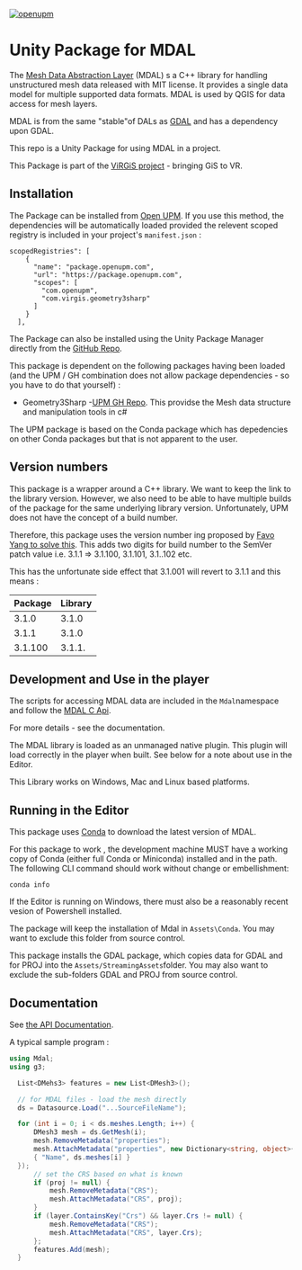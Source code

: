 [![openupm](https://img.shields.io/npm/v/com.virgis.mdal?label=openupm&registry_uri=https://package.openupm.com)](https://openupm.com/packages/com.virgis.mdal/)

# Unity Package for MDAL

The [Mesh Data Abstraction Layer](https://www.mdal.xyz/) (MDAL) s a C++ library for handling unstructured mesh data released with MIT license. It provides a single data model for multiple supported data formats. MDAL is used by QGIS for data access for mesh layers. 

MDAL is from the same "stable"of DALs as [GDAL](https://gdal.org/) and has a dependency upon GDAL.

This repo is a Unity Package for using MDAL in a project.

This Package is part of the [ViRGiS project](https://www.virgis.org/) - bringing GiS to VR. 

## Installation

The Package can be installed from [Open UPM](https://openupm.com/packages/com.virgis.mdal/). If you use this method, the dependencies will be automatically loaded provided the relevent scoped registry is included in your project's `manifest.json` :
```
scopedRegistries": [
    {
      "name": "package.openupm.com",
      "url": "https://package.openupm.com",
      "scopes": [
        "com.openupm",
        "com.virgis.geometry3sharp"
      ]
    }
  ],
```


The Package can also be installed using the Unity Package Manager directly from the [GitHub Repo](https://github.com/ViRGIS-Team/mdal-upm).

This package is dependent on the following packages having been loaded (and the UPM / GH combination does not allow package dependencies  - so you have to do that yourself) :

- Geometry3Sharp -[UPM GH Repo](https://github.com/ViRGIS-Team/geometry3Sharp). This providse the Mesh data structure and manipulation tools in c#

The UPM package is based on the Conda package which has depedencies on other Conda packages but that is not apparent to the user.

## Version numbers

This package is a wrapper around a C++ library. We want to keep the link to the library version. However, we also need to be able to have multiple
builds of the package for the same underlying library version. Unfortunately, UPM does not have the concept of a build number.

Therefore, this package uses the version number ing proposed by [Favo Yang to solve this](https://medium.com/openupm/how-to-maintain-upm-package-part-3-2d08294269ad#88d8). This adds two digits for build number to the SemVer patch value i.e. 3.1.1 => 3.1.100, 3.1.101, 3.1..102 etc.

This has the unfortunate side effect that 3.1.001 will revert to 3.1.1 and this means :

| Package | Library |
| ------- | ------- |
| 3.1.0   | 3.1.0   |
| 3.1.1   | 3.1.0   |
| 3.1.100 | 3.1.1.  |
 

## Development and Use in the player

The scripts for accessing MDAL data are included in the `Mdal`namespace and follow the [MDAL C Api](https://www.mdal.xyz/api/mdal_c_api.html).

For more details - see the documentation.

The MDAL library is loaded as an unmanaged native plugin. This plugin will load correctly in the player when built. See below for a note about use in the Editor.

This Library works on Windows, Mac and Linux based platforms.

## Running in the Editor

This package uses [Conda](https://docs.conda.io/en/latest/) to download the latest version of MDAL.

For this package to work , the development machine MUST have a working copy of Conda (either full Conda or Miniconda) installed and in the path. The following CLI command should work without change or embellishment:

```
conda info
```

If the Editor is running on Windows, there must also be a reasonably recent vesion of Powershell installed.

The package will keep the installation of Mdal in `Assets\Conda`. You may want to exclude this folder from source control.

This package installs the GDAL package, which copies data for GDAL and for PROJ into the `Assets/StreamingAssets`folder. You may also want to exclude the sub-folders GDAL and PROJ from source control.

## Documentation

See [the API Documentation](https://virgis-team.github.io/mdal-upm/html/index.html).

A typical sample program :

```c#
using Mdal;
using g3;

  List<DMehs3> features = new List<DMesh3>();

  // for MDAL files - load the mesh directly
  ds = Datasource.Load("...SourceFileName");

  for (int i = 0; i < ds.meshes.Length; i++) {
      DMesh3 mesh = ds.GetMesh(i);
      mesh.RemoveMetadata("properties");
      mesh.AttachMetadata("properties", new Dictionary<string, object>{
      { "Name", ds.meshes[i] }
  });
      // set the CRS based on what is known
      if (proj != null) {
          mesh.RemoveMetadata("CRS");
          mesh.AttachMetadata("CRS", proj);
      }
      if (layer.ContainsKey("Crs") && layer.Crs != null) {
          mesh.RemoveMetadata("CRS");
          mesh.AttachMetadata("CRS", layer.Crs);
      };
      features.Add(mesh);
  }
```
